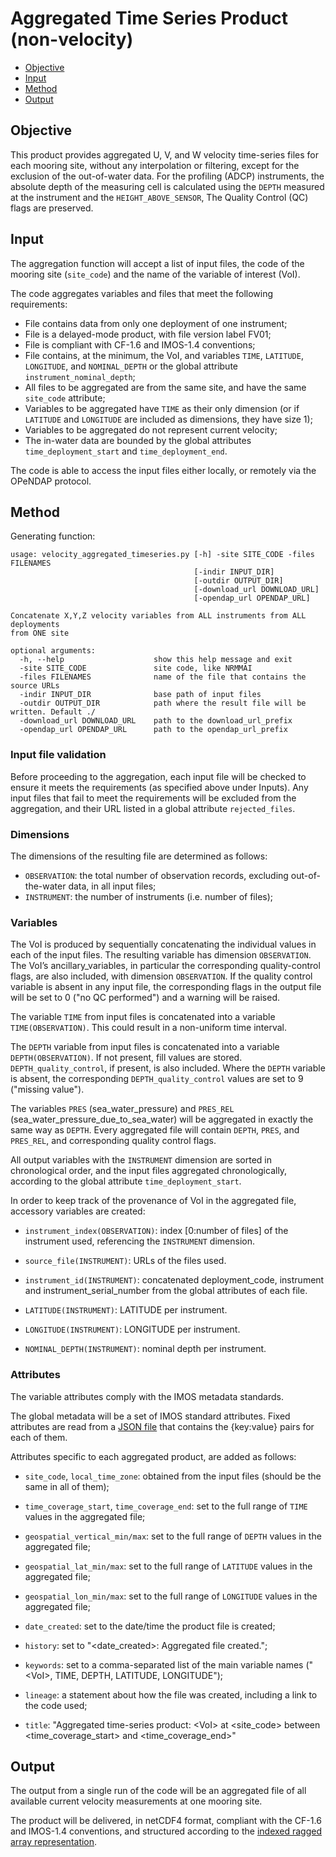 # Aggregated Time Series Product (non-velocity)

- [Objective](#objective)
- [Input](#input)
- [Method](#method)
- [Output](#output)




## Objective


This product provides aggregated U, V, and W velocity time-series files for each mooring site, without any interpolation or filtering, except for the exclusion of the out-of-water data. For the profiling (ADCP) instruments, the absolute depth of the measuring cell is calculated using the `DEPTH` measured at the instrument and the `HEIGHT_ABOVE_SENSOR`, The Quality Control (QC) flags are preserved.


## Input

The aggregation function will accept a list of input files, the code of the mooring site (`site_code`) and the name of the variable of interest (VoI).

The code aggregates variables and files that meet the following requirements:

- File contains data from only one deployment of one instrument;
- File is a delayed-mode product, with file version label FV01;
- File is compliant with CF-1.6 and IMOS-1.4 conventions;
- File contains, at the minimum, the VoI, and variables `TIME`, `LATITUDE`, `LONGITUDE`, and `NOMINAL_DEPTH` or the global attribute `instrument_nominal_depth`;
- All files to be aggregated are from the same site, and have the same `site_code` attribute;
- Variables to be aggregated have `TIME` as their only dimension (or if `LATITUDE` and `LONGITUDE` are included as dimensions, they have size 1);
- Variables to be aggregated do not represent current velocity;
- The in-water data are bounded by the global attributes `time_deployment_start` and `time_deployment_end`.

The code is able to access the input files either locally, or remotely via the OPeNDAP protocol. 

## Method

Generating function: 

```
usage: velocity_aggregated_timeseries.py [-h] -site SITE_CODE -files FILENAMES
                                         [-indir INPUT_DIR]
                                         [-outdir OUTPUT_DIR]
                                         [-download_url DOWNLOAD_URL]
                                         [-opendap_url OPENDAP_URL]

Concatenate X,Y,Z velocity variables from ALL instruments from ALL deployments
from ONE site

optional arguments:
  -h, --help                    show this help message and exit
  -site SITE_CODE               site code, like NRMMAI
  -files FILENAMES              name of the file that contains the source URLs
  -indir INPUT_DIR              base path of input files
  -outdir OUTPUT_DIR            path where the result file will be written. Default ./
  -download_url DOWNLOAD_URL    path to the download_url_prefix
  -opendap_url OPENDAP_URL      path to the opendap_url_prefix

```



### Input file validation

Before proceeding to the aggregation, each input file will be checked to ensure it meets the requirements (as specified above under Inputs). Any input files that fail to meet the requirements will be excluded from the aggregation, and their URL listed in a global attribute `rejected_files`.

### Dimensions

The dimensions of the resulting file  are determined as follows:

- `OBSERVATION`:  the total number of observation records, excluding out-of-the-water data, in all input files;
- `INSTRUMENT`: the number of instruments (i.e. number of files);

### Variables

The VoI is produced by sequentially concatenating the individual values in each of the input files. The resulting variable has dimension `OBSERVATION`. The VoI’s ancillary_variables, in particular the corresponding quality-control flags, are also included, with dimension `OBSERVATION`. If the quality control variable is absent in any input file, the corresponding flags in the output file will  be set to 0 ("no QC performed") and a warning will be raised.

The variable `TIME` from input files is concatenated into a variable `TIME(OBSERVATION)`. This could result in a non-uniform time interval.

The `DEPTH` variable from input files is concatenated into a variable `DEPTH(OBSERVATION)`. If not present, fill values are stored. `DEPTH_quality_control`, if present, is also included. Where the `DEPTH` variable is absent, the corresponding `DEPTH_quality_control` values are set to 9 ("missing value").

The variables `PRES` (sea_water_pressure) and `PRES_REL` (sea_water_pressure_due_to_sea_water) will be aggregated in exactly the same way as `DEPTH`. Every aggregated file will contain `DEPTH`, `PRES`, and `PRES_REL`, and corresponding quality control flags.

All output variables with the `INSTRUMENT` dimension are sorted in chronological order, and the input files aggregated chronologically, according to the global attribute `time_deployment_start`.

In order to keep track of the provenance of VoI in the aggregated file, accessory variables are created:

- `instrument_index(OBSERVATION)`: index [0:number of files] of the instrument used, referencing the `INSTRUMENT` dimension.

- `source_file(INSTRUMENT)`: URLs of the files used.

- `instrument_id(INSTRUMENT)`: concatenated deployment_code, instrument and instrument_serial_number from the global attributes of each file.

- `LATITUDE(INSTRUMENT)`: LATITUDE per instrument.

- `LONGITUDE(INSTRUMENT)`: LONGITUDE per instrument.

- `NOMINAL_DEPTH(INSTRUMENT)`: nominal depth per instrument.  


### Attributes

The variable attributes comply with the IMOS metadata standards.

The global metadata will be a set of IMOS standard attributes. Fixed attributes are read from a [JSON file](aodntools/timeseries_products/velocity_aggregated_timeseries_template.json) that contains the {key:value} pairs for each of them.

Attributes specific to each aggregated product, are added as follows:

- `site_code`, `local_time_zone`: obtained from the input files (should be the same in all of them);

- `time_coverage_start`, `time_coverage_end`: set to the full range of `TIME` values in the aggregated file;

- `geospatial_vertical_min/max`: set to the full range of `DEPTH` values in the aggregated file;

- `geospatial_lat_min/max`: set to the full range of `LATITUDE` values in the aggregated file;

- `geospatial_lon_min/max`: set to the full range of `LONGITUDE` values in the aggregated file;

- `date_created`: set to the date/time the product file is created;

- `history`: set to "\<date_created\>: Aggregated file created.";

- `keywords`: set to a comma-separated list of the main variable names ("\<VoI\>, TIME, DEPTH, LATITUDE, LONGITUDE");

- `lineage`: a statement about how the file was created, including a link to the code used;

- `title`: "Aggregated time-series product: \<VoI\> at \<site_code\> between \<time_coverage_start\> and \<time_coverage_end\>"

## Output


The output from a single run of the code will be an aggregated file of all available current velocity measurements at one mooring site.


The product will be delivered, in netCDF4 format, compliant with the CF-1.6 and IMOS-1.4 conventions, and
structured according to the [indexed ragged array representation](http://cfconventions.org/cf-conventions/v1.6.0/cf-conventions.html#_indexed_ragged_array_representation).
